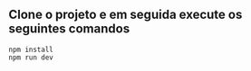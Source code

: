 ## Clone o projeto e em seguida execute os seguintes comandos  ##
```
npm install
npm run dev
```



